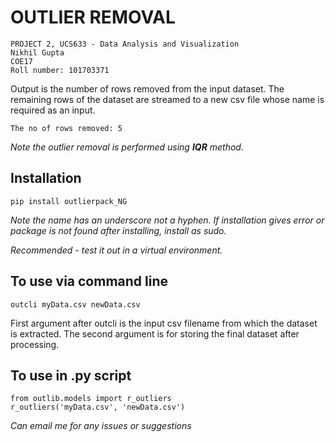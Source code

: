 # OUTLIER REMOVAL

```
PROJECT 2, UCS633 - Data Analysis and Visualization
Nikhil Gupta  
COE17
Roll number: 101703371
```
Output is the number of rows removed from the input dataset. The remaining rows of the dataset are streamed to a new csv file whose name is required as an input.

`The no of rows removed: 5`

*Note the outlier removal is performed using **IQR** method.*

## Installation
`pip install outlierpack_NG`

*Note the name has an underscore not a hyphen. If installation gives error or package is not found after installing, install as sudo.*

*Recommended - test it out in a virtual environment.* 

## To use via command line
`outcli myData.csv newData.csv`

First argument after outcli is the input csv filename from which the dataset is extracted. The second argument is for storing the final dataset after processing.

## To use in .py script
```
from outlib.models import r_outliers
r_outliers('myData.csv', 'newData.csv')
```

*Can email me for any issues or suggestions*
